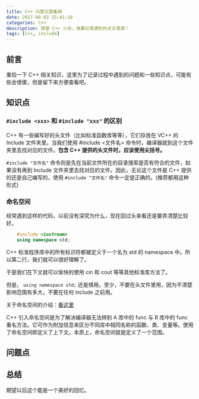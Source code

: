 ```yaml
---
title: C++ 问题记录集锦
date: 2017-08-03 15:41:18
categories: C++
description: 我是 C++ 小白，我要记录遇到的点点滴滴！
tags: [C++, include]
---
```


## 前言

重拾一下 C++ 相关知识，这里为了记录过程中遇到的问题和一些知识点，可能有些会很傻，但是留下来方便查看吧。

## 知识点

### `#include <xxx>` 和 `#include "xxx"` 的区别

C++ 有一些编写好的头文件（比如标准函数库等等），它们存放在 VC++ 的 Include 文件夹里。当我们使用 #include <文件名> 命令时，编译器就到这个文件夹里去找对应的文件。**包含 C++ 提供的头文件时，应该使用尖括号。**

`#include "文件名"` 命令则是先在当前文件所在的目录搜索是否有符合的文件，如果没有再到 Include 文件夹里去找对应的文件。因此，无论这个文件是 C++ 提供的还是自己编写的，使用 `#include "文件名"` 命令一定是正确的。(推荐都用这种形式)


### 命名空间

经常遇到这样的代码，以前没有深究为什么，现在回过头来看还是要弄清楚比较好。

```c++
    #include <iostream>
    using namespace std;
```

C++ 标准程序库中的所有标识符都被定义于一个名为 std 的 namespace 中。所以第二行，我们就可以很好理解了。

于是我们在下文就可以愉快的使用 cin 和 cout 等等其他标准库方法了。

但是， `using namespace std;` 还是慎用。至少，不要在头文件里用，因为不清楚影响范围有多大，不要在任何 include 之前用。

关于命名空间的介绍：[看这里](http://www.runoob.com/cplusplus/cpp-namespaces.html)

C++ 引入命名空间是为了解决编译器无法辨别 A 库中的 func 与 B 库中的 func 重名方法。它可作为附加信息来区分不同库中相同名称的函数、类、变量等。使用了命名空间即定义了上下文。本质上，命名空间就是定义了一个范围。

## 问题点

## 总结

期望以后这个能是一个美好的回忆。
